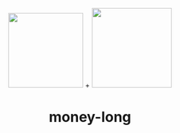 <p align="center">
    <img width="150" src="https://gw.alipayobjects.com/zos/rmsportal/KDpgvguMpGfqaHPjicRK.svg">
    <span>+</span>
    <img width="160" src="https://camo.githubusercontent.com/53c254c00db1f6b21fdb15b0aefd41f1a4452bf64809a43f595b341031c689bd/68747470733a2f2f716e2e616e7464762e636f6d2f7675652e706e67">
</p>

<h1 align="center">money-long</h1>
